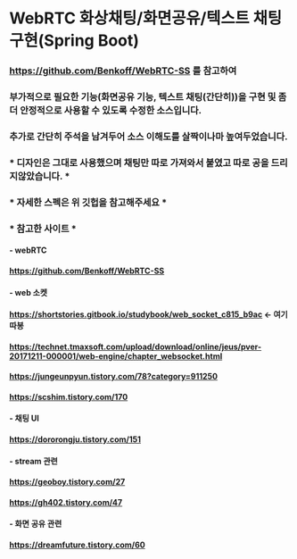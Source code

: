 # WebRTC 화상채팅/화면공유/텍스트 채팅 구현(Spring Boot)

### https://github.com/Benkoff/WebRTC-SS 를 참고하여
### 부가적으로 필요한 기능(화면공유 기능, 텍스트 채팅(간단히))을 구현 및 좀 더 안정적으로 사용할 수 있도록 수정한 소스입니다.
### 추가로 간단히 주석을 남겨두어 소스 이해도를 살짝이나마 높여두었습니다.
### * 디자인은 그대로 사용했으며 채팅만 따로 가져와서 붙였고 따로 공을 드리지않았습니다. *
### * 자세한 스펙은 위 깃헙을 참고해주세요 *

### * 참고한 사이트 *
#### - webRTC
#### https://github.com/Benkoff/WebRTC-SS
#### - web 소켓
#### https://shortstories.gitbook.io/studybook/web_socket_c815_b9ac <- 여기 따봉
#### https://technet.tmaxsoft.com/upload/download/online/jeus/pver-20171211-000001/web-engine/chapter_websocket.html
#### https://jungeunpyun.tistory.com/78?category=911250
#### https://scshim.tistory.com/170
#### - 채팅 UI
#### https://dororongju.tistory.com/151
#### - stream 관련
#### https://geoboy.tistory.com/27
#### https://gh402.tistory.com/47
#### - 화면 공유 관련
#### https://dreamfuture.tistory.com/60